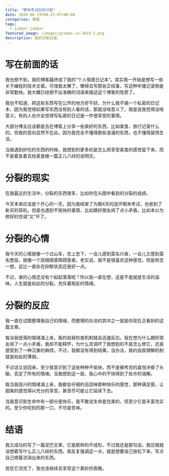 ```yaml
---
title: "期末考试后的分裂"
date: 2020-06-19T00:25:07+08:00
categories: 随笔
tags:
  - jibber-jabber
featured_image: /images/grades-in-2019-2.png
description: 我的分裂记录。
---
```


# 写在前面的话

我也想不到，我的博客最终成了我的”个人情感日记本“。其实我一开始是想写一些关于编程的技术文章。可惜我太懒了，懒得去写那些正经事，写这种牢骚记录倒是非常勤快。我大概已经想不出准确的词语来描述这个博客的性质了。

我也不知道，把这些东西写在公开的地方好不好。为什么我不搞一个私密的日记本，因为我觉得如果写东西没有别人看的话，那就没啥意义了。我是说我觉得没啥意义，有的人也许会觉得写私密的日记是一件很享受的事情。

大部分博主应该都是去在博客上分享一些美好的东西，比如美食、旅行记录什么的。但我的意向显然不在此。因为我完全不懂得那些浪漫的东西，也不懂得装饰生活。

当我遇到好吃的东西的时候，我想到的更多的是怎么把享受美食的感觉留下来，而不是着急着去给美食做一篇正儿八经的说明文。

# 分裂的现实

在我最近的生活中，分裂的东西很多，比如你在头图中看到的分裂的成绩。

今天本来应该是个开心的一天，因为我结束了为期4天的连环期末考试，也收到了新买的耳机。但是也遇到不愉快的事情，比如跟好朋友闹了点小矛盾，比如本以为修好的空调”又“坏了。

# 分裂的心情

我今天的心情就像一个过山车，忽上忽下，一会儿感到莫名兴奋，一会儿又感到莫名憋屈，就像一个双相情感障碍患者。老实说，我不是很喜欢这种感觉。但是转念一想，这比一直处在抑郁状态还是好一点。

不过，谁的心情还没有个起起落落呢？所以我一直在想，这是不是就是生活的滋味。人生就是如此的分裂，充斥着相反的情绪。

# 分裂的反应

我一直在试图整理我自己的情绪，而整理的办法的其中之一就是你现在正看到的这篇文章。

每当我低落的情绪涌上来，我的自我检查机制就会迅速反应。我在想为什么跟好朋友闹了一点小矛盾，我却不能释怀，为什么空调坏了我想到的不是怎么修它，还是感受到了一种沉重的麻烦。不过，我都没有得到结果。没办法，我的自我理解机制就是如此的薄弱。

不过话又说回来，至少我意识到了这些种种不愉快，而不是被考完的喜悦冲昏了头脑，否定了所有的情绪。当我想到这一层，我心中的不快得到了些许的溶解。

每当我高兴的情绪涌上来，我都会仔细的去回味那种快乐的感觉，那种满足感，让甜美的感觉得以充分的享受，甚至尽可能让它延续下去。

当我意识到生命中有一部分是快乐，我不敢说生命是完美的，但至少它是丰富充实的。至少你咬到的那一口，不尽是苦味。

# 结语

我又成功的写了一篇泥巴文章，它是那样的不成形。不过我还是那句话，我压根就没想着写什么正儿八经的东西。我反复强调这一点，就是想要自己放松下来，写点自己顺着流淌出来的东西。

现在它流完了，我也该继续去享受这个美妙的夜晚。
